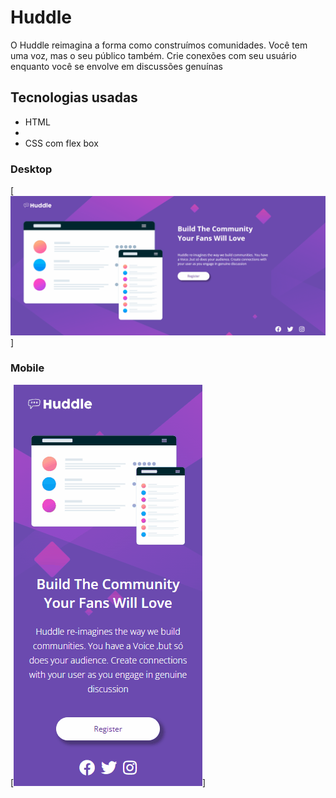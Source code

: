 # Huddle 

O Huddle reimagina a forma como construímos comunidades. Você tem uma voz, mas o seu público também. Crie conexões com seu usuário enquanto você se envolve em discussões genuínas

## Tecnologias usadas

- HTML
- 
- CSS com flex box

### Desktop
[<img src="./gif-huddle.gif">]

### Mobile
[<img src="./gif-huddle-2.gif">]